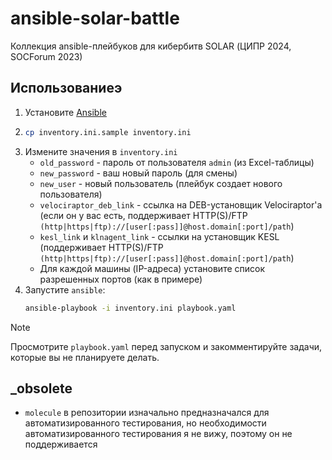 # ansible-solar-battle
Коллекция ansible-плейбуков для кибербитв SOLAR (ЦИПР 2024, SOCForum 2023)

## Использованиеэ
1. Установите [Ansible](https://docs.ansible.com/ansible/latest/installation_guide/intro_installation.html#installation-guide)
2. ```sh
   cp inventory.ini.sample inventory.ini
   ```
3. Измените значения в `inventory.ini`
   - `old_password` - пароль от пользователя `admin` (из Excel-таблицы)
   - `new_password` - ваш новый пароль (для смены)
   - `new_user` - новый пользователь (плейбук создает нового пользователя)
   - `velociraptor_deb_link` - ссылка на DEB-установщик Velociraptor'а (если он у вас есть, поддерживает HTTP(S)/FTP `(http|https|ftp)://[user[:pass]]@host.domain[:port]/path`)
   - `kesl_link` и `klnagent_link` - ссылки на установщик KESL (поддерживает HTTP(S)/FTP `(http|https|ftp)://[user[:pass]]@host.domain[:port]/path`)
   - Для каждой машины (IP-адреса) установите список разрешенных портов (как в примере)
4. Запустите `ansible`:
   ```sh
   ansible-playbook -i inventory.ini playbook.yaml
   ```
> [!NOTE]
> Просмотрите `playbook.yaml` перед запуском и закомментируйте задачи, которые вы не планируете делать.

## _obsolete
* `molecule` в репозитории изначально предназначался для автоматизированного тестирования, но необходимости автоматизированного тестирования я не вижу, поэтому он не поддерживается
